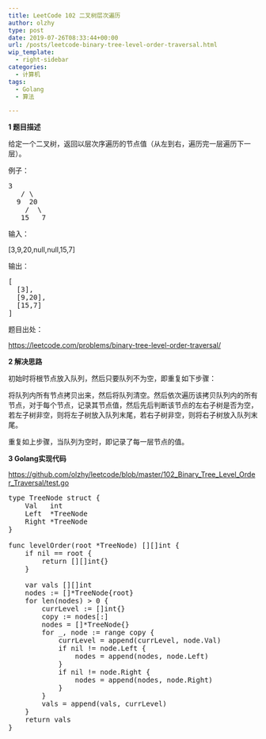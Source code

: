 ```yaml
---
title: LeetCode 102 二叉树层次遍历
author: olzhy
type: post
date: 2019-07-26T08:33:44+00:00
url: /posts/leetcode-binary-tree-level-order-traversal.html
wip_template:
  - right-sidebar
categories:
  - 计算机
tags:
  - Golang
  - 算法

---
```

**1 题目描述**
  
给定一个二叉树，返回以层次序遍历的节点值（从左到右，遍历完一层遍历下一层）。

例子：

<pre>3
   / \
  9  20
    /  \
   15   7
</pre>

输入：
  
[3,9,20,null,null,15,7]
  
输出：

<pre>[
  [3],
  [9,20],
  [15,7]
]
</pre>

题目出处：
  
<a href="https://leetcode.com/problems/binary-tree-level-order-traversal/" target="_blank" rel="noopener">https://leetcode.com/problems/binary-tree-level-order-traversal/</a>

**2 解决思路**
  
初始时将根节点放入队列，然后只要队列不为空，即重复如下步骤：
  
将队列内所有节点拷贝出来，然后将队列清空。然后依次遍历该拷贝队列内的所有节点，对于每个节点，记录其节点值，然后先后判断该节点的左右子树是否为空，若左子树非空，则将左子树放入队列末尾，若右子树非空，则将右子树放入队列末尾。
  
重复如上步骤，当队列为空时，即记录了每一层节点的值。

**3 Golang实现代码**
  
<a href="https://github.com/olzhy/leetcode/blob/master/102_Binary_Tree_Level_Order_Traversal/test.go" target="_blank" rel="noopener">https://github.com/olzhy/leetcode/blob/master/102_Binary_Tree_Level_Order_Traversal/test.go</a>

<pre>type TreeNode struct {
    Val   int
    Left  *TreeNode
    Right *TreeNode
}

func levelOrder(root *TreeNode) [][]int {
    if nil == root {
        return [][]int{}
    }

    var vals [][]int
    nodes := []*TreeNode{root}
    for len(nodes) > 0 {
        currLevel := []int{}
        copy := nodes[:]
        nodes = []*TreeNode{}
        for _, node := range copy {
            currLevel = append(currLevel, node.Val)
            if nil != node.Left {
                nodes = append(nodes, node.Left)
            }
            if nil != node.Right {
                nodes = append(nodes, node.Right)
            }
        }
        vals = append(vals, currLevel)
    }
    return vals
}
</pre>